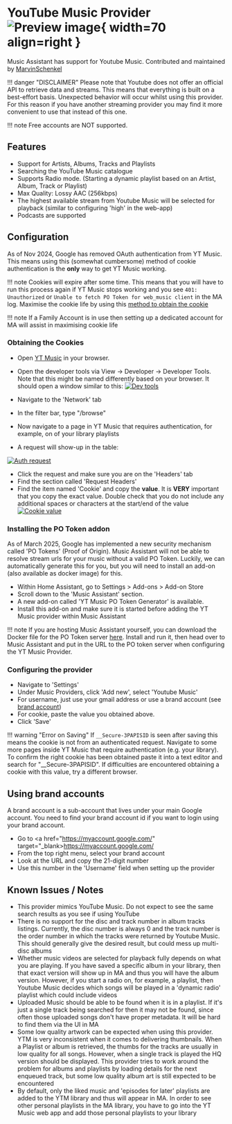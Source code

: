 # YouTube Music Provider ![Preview image](../assets/icons/ytm-icon.svg){ width=70 align=right }

Music Assistant has support for Youtube Music. Contributed and maintained by [MarvinSchenkel](https://github.com/MarvinSchenkel)

!!! danger "DISCLAIMER"
    Please note that Youtube does not offer an official API to retrieve data and streams. This means that everything is built on a best-effort basis. Unexpected behavior will occur whilst using this provider. For this reason if you have another streaming provider you may find it more convenient to use that instead of this one.

!!! note
    Free accounts are NOT supported.

## Features

- Support for Artists, Albums, Tracks and Playlists
- Searching the YouTube Music catalogue
- Supports Radio mode. (Starting a dynamic playlist based on an Artist, Album, Track or Playlist)
- Max Quality: Lossy AAC (256kbps)
- The highest available stream from Youtube Music will be selected for playback (similar to configuring 'high' in the web-app)
- Podcasts are supported

## Configuration

As of Nov 2024, Google has removed OAuth authentication from YT Music. This means using this (somewhat cumbersome) method of cookie authentication is the **only** way to get YT Music working.

!!! note
    Cookies will expire after some time. This means that you will have to run this process again if YT Music stops working and you see `401: Unauthorized` or `Unable to fetch PO Token for web_music client` in the MA log. Maximise the cookie life by using this [method to obtain the cookie](https://github.com/yt-dlp/yt-dlp/wiki/Extractors#exporting-youtube-cookies)

!!! note
    If a Family Account is in use then setting up a dedicated account for MA will assist in maximising cookie life 
    
### Obtaining the Cookies
- Open <a href="http://music.youtube.com/" target="_blank">YT Music</a> in your browser.
- Open the developer tools via View -> Developer -> Developer Tools. Note that this might be named differently based on your browser. It should open a window similar to this:
[![Dev tools](../assets/screenshots/ytmusic-developer-tools.png)](../assets/screenshots/ytmusic-developer-tools.png)

- Navigate to the 'Network' tab
- In the filter bar, type "/browse"
- Now navigate to a page in YT Music that requires authentication, for example, on of your library playlists
- A request will show-up in the table:

[![Auth request](../assets/screenshots/ytmusic-auth-request.png)](../assets/screenshots/ytmusic-auth-request.png)

- Click the request and make sure you are on the 'Headers' tab
- Find the section called 'Request Headers'
- Find the item named 'Cookie' and copy the **value**. It is **VERY** important that you copy the exact value. Double check that you do not include any additional spaces or characters at the start/end of the value
[![Cookie value](../assets/screenshots/ytmusic-cookie-value.png)](../assets/screenshots/ytmusic-cookie-value.png)

### Installing the PO Token addon
As of March 2025, Google has implemented a new security mechanism called 'PO Tokens' (Proof of Origin). Music Assistant will not be able to resolve stream urls for your music without a valid PO Token. Luckily, we can automatically generate this for you, but you will need to install an add-on (also available as docker image) for this.

- Within Home Assistant, go to Settings > Add-ons > Add-on Store
- Scroll down to the 'Music Assistant' section.
- A new add-on called 'YT Music PO Token Generator' is available.
- Install this add-on and make sure it is started before adding the YT Music provider within Music Assistant

!!! note
    If you are hosting Music Assistant yourself, you can download the Docker file for the PO Token server [here](https://github.com/Brainicism/bgutil-ytdlp-pot-provider). Install and run it, then head over to Music Assistant and put in the URL to the PO token server when configuring the YT Music Provider.

### Configuring the provider 
- Navigate to 'Settings'
- Under Music Providers, click 'Add new', select 'Youtube Music'
- For username, just use your gmail address or use a brand account (see [brand account](#using-brand-accounts))
- For cookie, paste the value you obtained above.
- Click 'Save'

!!! warning "Error on Saving"
    If `__Secure-3PAPISID` is seen after saving this means the cookie is not from an authenticated request. Navigate to some more pages inside YT Music that require authentication (e.g. your library). To confirm the right cookie has been obtained paste it into a text editor and search for "__Secure-3PAPISID". If difficulties are encountered obtaining a cookie with this value, try a different browser.

## Using brand accounts
A brand account is a sub-account that lives under your main Google account. You need to find your brand account id if you want to login using your brand account.

- Go to <a href="https://myaccount.google.com/" target="_blank>https://myaccount.google.com/</a>
- From the top right menu, select your brand account
- Look at the URL and copy the 21-digit number
- Use this number in the 'Username' field when setting up the provider

## Known Issues / Notes

- This provider mimics YouTube Music. Do not expect to see the same search results as you see if using YouTube
- There is no support for the disc and track number in album tracks listings. Currently, the disc number is always 0 and the track number is the order number in which the tracks were returned by Youtube Music. This should generally give the desired result, but could mess up multi-disc albums
- Whether music videos are selected for playback fully depends on what you are playing. If you have saved a specific album in your library, then that exact version will show up in MA and thus you will have the album version. However, if you start a radio on, for example, a playlist, then Youtube Music decides which songs will be played in a 'dynamic radio' playlist which could include videos
- Uploaded Music should be able to be found when it is in a playlist. If it's just a single track being searched for then it may not be found, since often those uploaded songs don't have proper metadata. It will be hard to find them via the UI in MA
- Some low quality artwork can be expected when using this provider. YTM is very inconsistent when it comes to delivering thumbnails. When a Playlist or album is retrieved, the thumbs for the tracks are usually in low quality for all songs. However, when a single track is played the HQ version should be displayed. This provider tries to work around the problem for albums and playlists by loading details for the next enqueued track, but some low quality album art is still expected to be encountered
- By default, only the liked music and 'episodes for later' playlists are added to the YTM library and thus will appear in MA. In order to see other personal playlists in the MA library, you have to go into the YT Music web app and add those personal playlists to your library
